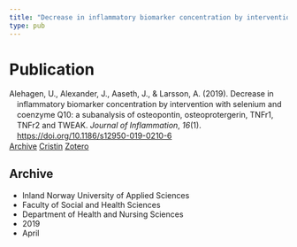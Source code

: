 ```yaml
---
title: "Decrease in inflammatory biomarker concentration by intervention with selenium and coenzyme Q10: a subanalysis of osteopontin, osteoprotergerin, TNFr1, TNFr2 and TWEAK"
type: pub
---
```

<h1>Publication</h1>
<article id="csl-bib-container-NBB7HQNP" class="csl-bib-container">
  <div class="csl-bib-body" style="line-height: 1.35; padding-left: 1em; text-indent:-1em;">
  <div class="csl-entry">Alehagen, U., Alexander, J., Aaseth, J., &amp; Larsson, A. (2019). Decrease in inflammatory biomarker concentration by intervention with selenium and coenzyme Q10: a subanalysis of osteopontin, osteoprotergerin, TNFr1, TNFr2 and TWEAK. <i>Journal of Inflammation</i>, <i>16</i>(1). <a href="https://doi.org/10.1186/s12950-019-0210-6">https://doi.org/10.1186/s12950-019-0210-6</a></div>
</div>
  <div class="csl-bib-buttons">
    <a href="#taxonomy-article-NBB7HQNP" class="csl-bib-button">Archive</a>
    <a href="https://app.cristin.no/results/show.jsf?id=1693723" alt="Cristin URL" class="csl-bib-button">Cristin</a>
    <a href="http://zotero.org/groups/5022929/items/NBB7HQNP" alt="Zotero URL" class="csl-bib-button">Zotero</a>
  </div>
  <div id="csl-bib-meta-container-NBB7HQNP"></div>
</article>
<div id="csl-bib-meta-NBB7HQNP" class="csl-bib-meta">
  <article id="taxonomy-article-NBB7HQNP" class="taxonomy-article">
    <h1>Archive</h1>
    <ul>
      <li>Inland Norway University of Applied Sciences</li>
      <li>Faculty of Social and Health Sciences</li>
      <li>Department of Health and Nursing Sciences</li>
      <li>2019</li>
      <li>April</li>
    </ul>
  </article>
</div>
